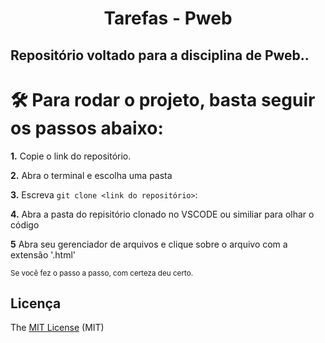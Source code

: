 
<h1 align="center"> Tarefas - Pweb </h1>


## Repositório voltado para a disciplina de Pweb..


#  🛠️ Para rodar o projeto, basta seguir os passos abaixo:
**1.** Copie o link do repositório.</br>

**2.** Abra o terminal e escolha uma pasta</br>

**3.** Escreva `git clone <link do repositório>`:</br>

**4.** Abra a pasta do repisitório clonado no VSCODE ou similiar para olhar o código</br>

**5** Abra seu gerenciador de arquivos e clique sobre o arquivo com a extensão '.html'</br>

<sub> Se você fez o passo a passo, com certeza deu certo.</sub>	
</br>

## Licença 

The [MIT License]() (MIT)

